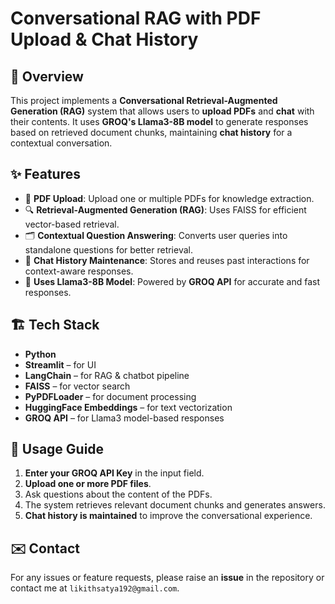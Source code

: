 # Conversational RAG with PDF Upload & Chat History

## 📌 Overview
This project implements a **Conversational Retrieval-Augmented Generation (RAG)** system that allows users to **upload PDFs** and **chat** with their contents. It uses **GROQ's Llama3-8B model** to generate responses based on retrieved document chunks, maintaining **chat history** for a contextual conversation.

## ✨ Features
- 📂 **PDF Upload**: Upload one or multiple PDFs for knowledge extraction.
- 🔍 **Retrieval-Augmented Generation (RAG)**: Uses FAISS for efficient vector-based retrieval.
- 🗂 **Contextual Question Answering**: Converts user queries into standalone questions for better retrieval.
- 📝 **Chat History Maintenance**: Stores and reuses past interactions for context-aware responses.
- 🤖 **Uses Llama3-8B Model**: Powered by **GROQ API** for accurate and fast responses.

## 🏗️ Tech Stack
- **Python**
- **Streamlit** – for UI
- **LangChain** – for RAG & chatbot pipeline
- **FAISS** – for vector search
- **PyPDFLoader** – for document processing
- **HuggingFace Embeddings** – for text vectorization
- **GROQ API** – for Llama3 model-based responses

## 📖 Usage Guide
1. **Enter your GROQ API Key** in the input field.
2. **Upload one or more PDF files**.
3. Ask questions about the content of the PDFs.
4. The system retrieves relevant document chunks and generates answers.
5. **Chat history is maintained** to improve the conversational experience.

## ✉️ Contact
For any issues or feature requests, please raise an **issue** in the repository or contact me at `likithsatya192@gmail.com`.

